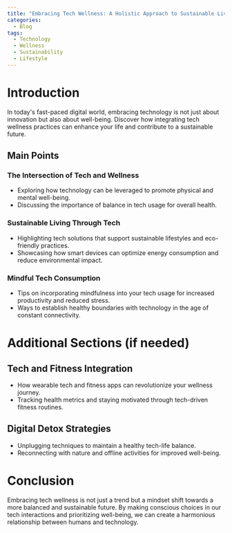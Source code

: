 ```yaml
---
title: "Embracing Tech Wellness: A Holistic Approach to Sustainable Living"
categories:
  - Blog
tags:
  - Technology
  - Wellness
  - Sustainability
  - Lifestyle
---
```


# Introduction
In today's fast-paced digital world, embracing technology is not just about innovation but also about well-being. Discover how integrating tech wellness practices can enhance your life and contribute to a sustainable future.

## Main Points
### The Intersection of Tech and Wellness
- Exploring how technology can be leveraged to promote physical and mental well-being.
- Discussing the importance of balance in tech usage for overall health.

### Sustainable Living Through Tech
- Highlighting tech solutions that support sustainable lifestyles and eco-friendly practices.
- Showcasing how smart devices can optimize energy consumption and reduce environmental impact.

### Mindful Tech Consumption
- Tips on incorporating mindfulness into your tech usage for increased productivity and reduced stress.
- Ways to establish healthy boundaries with technology in the age of constant connectivity.

# Additional Sections (if needed)
## Tech and Fitness Integration
- How wearable tech and fitness apps can revolutionize your wellness journey.
- Tracking health metrics and staying motivated through tech-driven fitness routines.

## Digital Detox Strategies
- Unplugging techniques to maintain a healthy tech-life balance.
- Reconnecting with nature and offline activities for improved well-being.

# Conclusion
Embracing tech wellness is not just a trend but a mindset shift towards a more balanced and sustainable future. By making conscious choices in our tech interactions and prioritizing well-being, we can create a harmonious relationship between humans and technology.